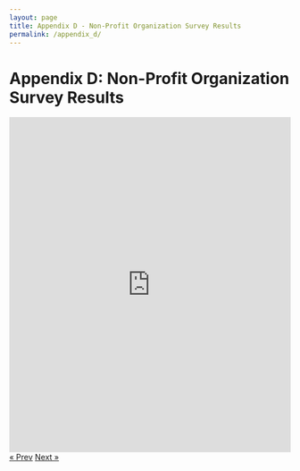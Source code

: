 ```yaml
---
layout: page
title: Appendix D - Non-Profit Organization Survey Results
permalink: /appendix_d/
---
```


# Appendix D: Non-Profit Organization Survey Results

<iframe class="scribd_iframe_embed" src="https://www.scribd.com/embeds/347787820/content?start_page=1&view_mode=scroll&access_key=key-EgIDzcFyUp8G9328m2GC&show_recommendations=true" data-auto-height="false" data-aspect-ratio="0.7729220222793488" scrolling="no" id="doc_26054" width="100%" height="600" frameborder="0"></iframe>

<!-- Pagination -->
<div class="pagination">
  <a class="pagination-item older" href="{{ site.baseurl }}/appendix_c">&laquo; Prev</a>
  <a class="pagination-item newer" href="{{ site.baseurl }}/appendix_e">Next &raquo;</a>
</div>
